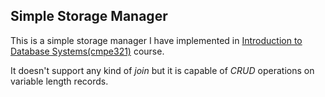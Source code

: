 ## Simple Storage Manager

This is a simple storage manager I have implemented in [Introduction to Database Systems(cmpe321)](http://www.cmpe.boun.edu.tr/courses/?cmpe=321) course.

It doesn't support any kind of _join_ but it is capable of _CRUD_ operations on variable length records.
